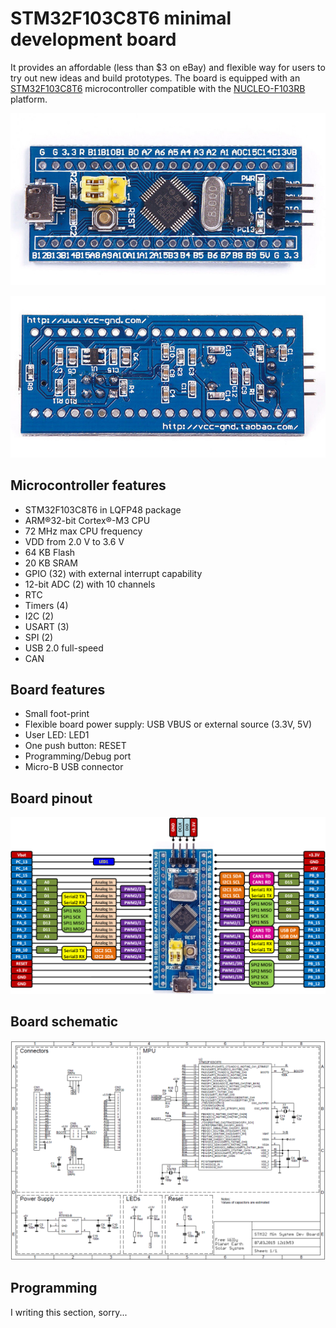 # STM32F103C8T6 minimal development board

It provides an affordable (less than $3 on eBay) and flexible way for users to try out new ideas and build prototypes. The board is equipped with an [STM32F103C8T6](http://www.st.com/content/st_com/en/products/microcontrollers/stm32-32-bit-arm-cortex-mcus/stm32f1-series/stm32f103/stm32f103c8.html) microcontroller compatible with the [NUCLEO-F103RB](https://developer.mbed.org/platforms/ST-Nucleo-F103RB/) platform.

[![board front side](https://raw.githubusercontent.com/asakasinsky/STM32F103C8T6/master/doc/STM32F103C8T6_minimal_dev_board/front.jpg)](https://raw.githubusercontent.com/asakasinsky/STM32F103C8T6/master/doc/STM32F103C8T6_minimal_dev_board/front.jpg)

[![board back side](https://raw.githubusercontent.com/asakasinsky/STM32F103C8T6/master/doc/STM32F103C8T6_minimal_dev_board/back.jpg)](https://raw.githubusercontent.com/asakasinsky/STM32F103C8T6/master/doc/STM32F103C8T6_minimal_dev_board/back.jpg)

## Microcontroller features

- STM32F103C8T6 in LQFP48 package
- ARM®32-bit Cortex®-M3 CPU
- 72 MHz max CPU frequency
- VDD from 2.0 V to 3.6 V
- 64 KB Flash
- 20 KB SRAM
- GPIO (32) with external interrupt capability
- 12-bit ADC (2) with 10 channels
- RTC
- Timers (4)
- I2C (2)
- USART (3)
- SPI (2)
- USB 2.0 full-speed
- CAN

## Board features

- Small foot-print
- Flexible board power supply: USB VBUS or external source (3.3V, 5V)
- User LED: LED1
- One push button: RESET
- Programming/Debug port
- Micro-B USB connector

## Board pinout

[![Board pinout image](https://raw.githubusercontent.com/asakasinsky/STM32F103C8T6/master/doc/STM32F103C8T6_minimal_dev_board/pinout.png)](https://raw.githubusercontent.com/asakasinsky/STM32F103C8T6/master/doc/STM32F103C8T6_minimal_dev_board/pinout.png)

## Board schematic

[![Board schematic image](https://raw.githubusercontent.com/asakasinsky/STM32F103C8T6/master/doc/STM32F103C8T6_minimal_dev_board/schematic.png)](https://raw.githubusercontent.com/asakasinsky/STM32F103C8T6/master/doc/STM32F103C8T6_minimal_dev_board/schematic.png)


## Programming

I writing this section, sorry...
